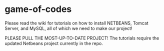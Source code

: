 # game-of-codes

Please read the wiki for tutorials on how to install NETBEANS, Tomcat Server, and MySQL, all of which we need to make our project!

PLEASE PULL THE MOST-UP-TO-DATE PROJECT! The tutorials require the updated Netbeans project currently in the repo.